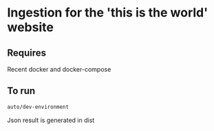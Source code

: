 # Ingestion for the 'this is the world' website

## Requires

Recent docker and docker-compose

## To run

```bash
auto/dev-environment
```

Json result is generated in dist